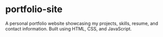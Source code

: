 # portfolio-site
A personal portfolio website showcasing my projects, skills, resume, and contact information. Built using HTML, CSS, and JavaScript.

